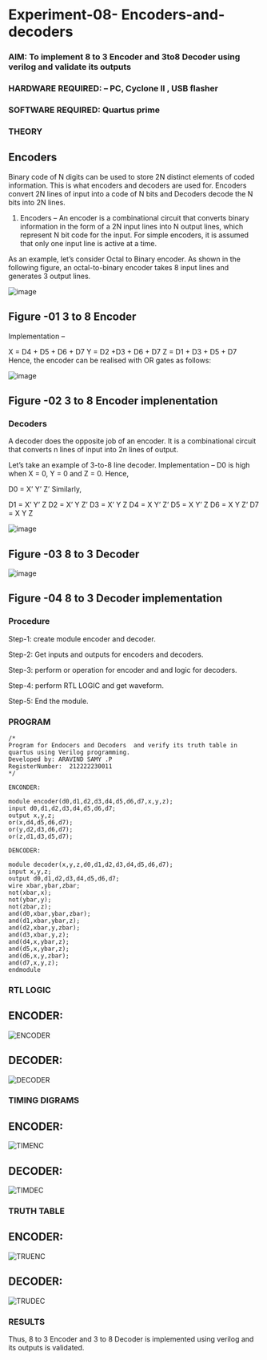 # Experiment-08- Encoders-and-decoders 
### AIM: To implement 8 to 3 Encoder and  3to8 Decoder using verilog and validate its outputs
### HARDWARE REQUIRED:  – PC, Cyclone II , USB flasher
### SOFTWARE REQUIRED:   Quartus prime
### THEORY 

## Encoders
Binary code of N digits can be used to store 2N distinct elements of coded information. This is what encoders and decoders are used for. Encoders convert 2N lines of input into a code of N bits and Decoders decode the N bits into 2N lines.

1. Encoders –
An encoder is a combinational circuit that converts binary information in the form of a 2N input lines into N output lines, which represent N bit code for the input. For simple encoders, it is assumed that only one input line is active at a time.

As an example, let’s consider Octal to Binary encoder. As shown in the following figure, an octal-to-binary encoder takes 8 input lines and generates 3 output lines.

![image](https://user-images.githubusercontent.com/36288975/171543588-bc0746df-a173-4b35-989e-5fb7d385fe8a.png)
## Figure -01 3 to 8 Encoder 


Implementation –

X = D4 + D5 + D6 + D7
Y = D2 +D3 + D6 + D7
Z = D1 + D3 + D5 + D7 
Hence, the encoder can be realised with OR gates as follows:


![image](https://user-images.githubusercontent.com/36288975/171543740-68403b82-aa93-4c98-9343-f32b14885a2e.png)
## Figure -02 3 to 8 Encoder implenentation 

 ### Decoders 
A decoder does the opposite job of an encoder. It is a combinational circuit that converts n lines of input into 2n lines of output.

Let’s take an example of 3-to-8 line decoder.
Implementation –
D0 is high when X = 0, Y = 0 and Z = 0. Hence,

D0 = X’ Y’ Z’ 
Similarly,

D1 = X’ Y’ Z
D2 = X’ Y Z’
D3 = X’ Y Z
D4 = X Y’ Z’
D5 = X Y’ Z
D6 = X Y Z’
D7 = X Y Z 


![image](https://user-images.githubusercontent.com/36288975/171543978-ee2d0671-2846-40a1-8705-507fd6287a49.png)
## Figure -03 8 to 3 Decoder 



![image](https://user-images.githubusercontent.com/36288975/171543866-5a6eace6-8683-49d7-9c4f-a7cb30ec3035.png)
## Figure -04 8 to 3 Decoder implementation 

### Procedure
Step-1: create module encoder and decoder.

Step-2: Get inputs and outputs for encoders and decoders.

Step-3: perform or operation for encoder and and logic for decoders.

Step-4: perform RTL LOGIC and get waveform.

Step-5: End the module.

### PROGRAM 
```
/*
Program for Endocers and Decoders  and verify its truth table in quartus using Verilog programming.
Developed by: ARAVIND SAMY .P
RegisterNumber:  212222230011
*/

ENCONDER:

module encoder(d0,d1,d2,d3,d4,d5,d6,d7,x,y,z);
input d0,d1,d2,d3,d4,d5,d6,d7;
output x,y,z;
or(x,d4,d5,d6,d7);
or(y,d2,d3,d6,d7);
or(z,d1,d3,d5,d7);

DENCODER:

module decoder(x,y,z,d0,d1,d2,d3,d4,d5,d6,d7);
input x,y,z;
output d0,d1,d2,d3,d4,d5,d6,d7;
wire xbar,ybar,zbar;
not(xbar,x);
not(ybar,y);
not(zbar,z);
and(d0,xbar,ybar,zbar);
and(d1,xbar,ybar,z);
and(d2,xbar,y,zbar);
and(d3,xbar,y,z);
and(d4,x,ybar,z);
and(d5,x,ybar,z);
and(d6,x,y,zbar);
and(d7,x,y,z);
endmodule
```

### RTL LOGIC  

## ENCODER:

![ENCODER](https://github.com/Aravindsamy04/Experiment-08-Encoders-and-decoders-/assets/113497037/3cf57309-be55-4000-a449-4bafc50c0867)

## DECODER:

![DECODER](https://github.com/Aravindsamy04/Experiment-08-Encoders-and-decoders-/assets/113497037/9b6b7d5c-1ed7-4765-99ea-708e344dbb61)

### TIMING DIGRAMS  

## ENCODER:

![TIMENC](https://github.com/Aravindsamy04/Experiment-08-Encoders-and-decoders-/assets/113497037/bcd68201-3930-497a-acf4-3582f27fb67a)

## DECODER:

![TIMDEC](https://github.com/Aravindsamy04/Experiment-08-Encoders-and-decoders-/assets/113497037/4b45ba4f-3f3c-4191-869a-83bbc9b6a84e)

### TRUTH TABLE 

## ENCODER:

![TRUENC](https://github.com/Aravindsamy04/Experiment-08-Encoders-and-decoders-/assets/113497037/ad0b882b-c67a-4123-9a99-05a046620748)

## DECODER:

![TRUDEC](https://github.com/Aravindsamy04/Experiment-08-Encoders-and-decoders-/assets/113497037/a00f15d2-fc49-46ba-97c3-2c4851257f2c)

### RESULTS 
Thus, 8 to 3 Encoder and 3 to 8 Decoder is implemented using verilog and its outputs is validated.
